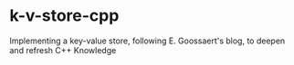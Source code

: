 # k-v-store-cpp
Implementing a key-value store, following E. Goossaert's blog, to deepen and refresh C++ Knowledge
